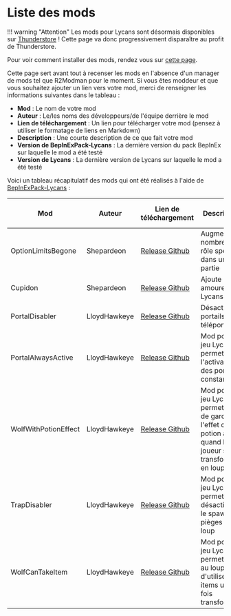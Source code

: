 # Liste des mods

!!! warning "Attention"
    Les mods pour Lycans sont désormais disponibles sur [Thunderstore](https://thunderstore.io/c/lycans/) ! Cette page va donc progressivement disparaître au profit de Thunderstore.

Pour voir comment installer des mods, rendez vous sur [cette page](https://lycans-modding.github.io/LMWiki/Jouer/Installer-des-mods/).

Cette page sert avant tout à recenser les mods en l'absence d'un manager de mods tel que R2Modman pour le moment.
Si vous êtes moddeur et que vous souhaitez ajouter un lien vers votre mod, merci de renseigner les informations suivantes dans le tableau : 

- **Mod** : Le nom de votre mod
- **Auteur** : Le/les noms des développeurs/de l'équipe derrière le mod
- **Lien de téléchargement** : Un lien pour télécharger votre mod (pensez à utiliser le formatage de liens en Markdown)
- **Description** : Une courte description de ce que fait votre mod
- **Version de BepInExPack-Lycans** : La dernière version du pack BepInEx sur laquelle le mod a été testé
- **Version de Lycans** : La dernière version de Lycans sur laquelle le mod a été testé

Voici un tableau récapitulatif des mods qui ont été réalisés à l'aide de [BepInExPack-Lycans](https://github.com/lycans-modding/BepInExPack-Lycans/releases) :

|Mod|Auteur|Lien de téléchargement|Description|Version de BepInExPack-Lycans|Version de Lycans|
|---|------|----------------------|-----------|----------------------------|----------------|
|OptionLimitsBegone|Shepardeon|[Release Github](https://github.com/Shepardeon/LycansMod-OptionsLimitsBegone/releases)|Augmente le nombre de rôle spéciaux dans une partie|5.4.2202|0.11.1|
|Cupidon|Shepardeon|[Release Github](https://github.com/Shepardeon/LycansMod-Cupidon/releases)|Ajoute les amoureux à Lycans|5.4.2202|0.11.1|
|PortalDisabler|LloydHawkeye|[Release Github](https://github.com/LloydHawkeye/Lycans-PortalDisabler/releases)|Désactive les portails de téléportation|5.4.2202|0.11.1|
|PortalAlwaysActive|LloydHawkeye|[Release Github](https://github.com/LloydHawkeye/Lycans-PortalAlwaysActive/releases)|Mod pour le jeu Lycans permettant l'activation des portails constant|5.4.2202|0.11.1|
|WolfWithPotionEffect|LloydHawkeye|[Release Github](https://github.com/LloydHawkeye/Lycans-WolfWithPotionEffect/releases)|Mod pour le jeu Lycans permettant de garder l'effet d'une potion active quand le joueur se transforme en loup|5.4.2202|0.11.1|
|TrapDisabler|LloydHawkeye|[Release Github](https://github.com/LloydHawkeye/Lycans-TrapDisabler/releases)|Mod pour le jeu Lycans permettant la désactivation le spawn des pièges à loup|5.4.2202|0.11.1|
|WolfCanTakeItem|LloydHawkeye|[Release Github](https://github.com/LloydHawkeye/Lycans-WolfCanTakeItem/releases)|Mod pour le jeu Lycans permettant au loup d'utiliser les items une fois transformé|5.4.2202|0.11.1|